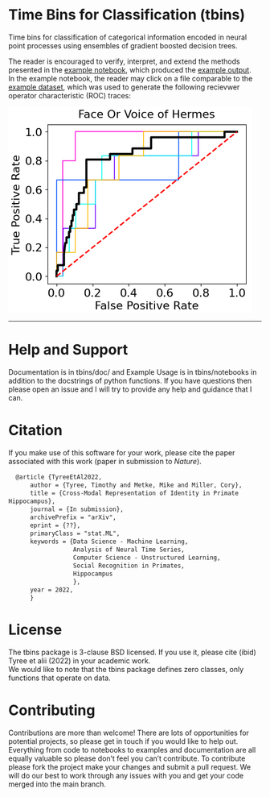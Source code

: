 
# Time Bins for Classification (tbins)

Time bins for classification of categorical information encoded in neural point processes using ensembles of gradient boosted decision trees.

[This is a comment that will be hidden. Hurray for Science!]: #

The reader is encouraged to verify, interpret, and extend the methods presented in the [example notebook](https://github.com/timtyree/tbins/blob/main/notebooks/decoding_individual_identity.ipynb), which produced the [example output](https://github.com/timtyree/tbins/blob/main/doc/decoding_individual_identity.pdf).  
In the example notebook, the reader may click on a file comparable to the [example dataset](https://doi.org/10.5061/dryad.qnk98sfkv), which was used to generate the following recievwer operator characteristic (ROC) traces:

![Generated in tbins/notebooks/](/fig/token_roc.png "Hades observing her sister, Hermes\n(from tbins/notebooks)")

---

# Help and Support
Documentation is in tbins/doc/ and Example Usage is in tbins/notebooks in addition to the docstrings of python functions.
If you have questions then please open an issue and I will try to provide any help and guidance that I can.

# Citation
If you make use of this software for your work, please cite the paper associated with this work (paper in submission to _Nature_).

```
  @article {TyreeEtAl2022,
      author = {Tyree, Timothy and Metke, Mike and Miller, Cory},
      title = {Cross-Modal Representation of Identity in Primate Hippocampus},
      journal = {In submission},
      archivePrefix = "arXiv",
      eprint = {??},
      primaryClass = "stat.ML",
      keywords = {Data Science - Machine Learning,
                  Analysis of Neural Time Series,
                  Computer Science - Unstructured Learning,
                  Social Recognition in Primates,
                  Hippocampus
                  },
      year = 2022,
      }
```

# License
The tbins package is 3-clause BSD licensed.  If you use it, please cite (ibid) Tyree et alii (2022) in your academic work.  
We would like to note that the tbins package defines zero classes, only functions that operate on data.

# Contributing
Contributions are more than welcome! There are lots of opportunities for potential projects, so please get in touch if you would like to help out.  Everything from code to notebooks to examples and documentation are all equally valuable so please don’t feel you can’t contribute. To contribute please fork the project make your changes and submit a pull request. We will do our best to work through any issues with you and get your code merged into the main branch.
